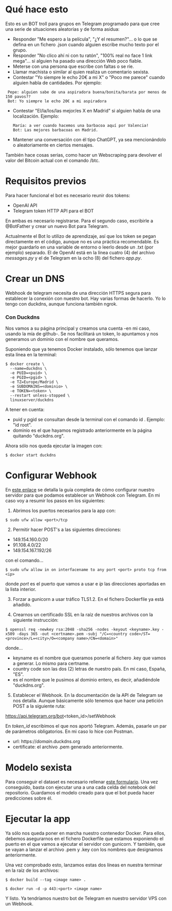 # Qué hace esto
Esto es un BOT troll para grupos en Telegram programado para que cree una serie de situaciones aleatorias y de forma asidua:

- Responder "Me espero a la película", "¿Y el resumen?"... o lo que se defina en un fichero .json cuando alguien escribe mucho texto por el grupo.
- Responder "No clico ahí ni con tu ratón", "100% real no face 1 link mega"... si alguien ha pasado una dirección Web poco fiable.
- Meterse con una persona que escribe con faltas o se ríe.
- Llamar machista o similar al quien realiza un comentario sexista.
- Contestar "Yo siempre le echo 20€ a mi X" o "Poco me parece" cuando alguien habla de cantidades. Por ejemplo:
  
 ```
  Pepe: alguien sabe de una aspiradora buena/bonita/barata por menos de 150 pavos??
  Bot: Yo siempre le echo 20€ a mi aspiradora
 ```
  
- Contestar "El/la/los/las mejor/es X en Madrid" si alguien habla de una localización. Ejemplo:
  
  ```
  María: a ver cuando hacemos una barbacoa aquí por Valencia!
  Bot: Las mejores barbacoas en Madrid.
  ```
  
- Mantener una conversación con él tipo ChatGPT, ya sea mencionándolo o aleatoriamente en ciertos mensajes.
  
También hace cosas serias, como hacer un Webscraping para devolver el valor del Bitcoin actual con el comando /btc.


# Requisitos previos

Para hacer funcional el bot es necesario reunir dos tokens:

* OpenAI API
* Telegram token HTTP API para el BOT

En ambas es necesario registrarse. Para el segundo caso, escribirle a @BotFather y crear un nuevo Bot para Telegram.

Actualmente el Bot lo utilizo de aprendizaje, así que los token se pegan directamente en el código, aunque no es una práctica recomendable. Es mejor
guardarlo en una variable de entorno o leerlo desde un .txt (por ejemplo) separado. El de OpenAI está en la línea cuatro (4) del archivo *messages.py*
y el de Telegram en la ocho (8) del fichero *app.py*.


# Crear un DNS

Webhook de telegram necesita de una dirección HTTPS segura para establecer la conexión con nuestro bot. Hay varias formas de hacerlo. Yo lo tengo con
duckdns, aunque funciona también ngrok.

### Con Duckdns

Nos vamos a su página principal y creamos una cuenta -en mi caso, usando la mía de github-. Se nos facilitará un token, lo apuntamos y nos generamos
un dominio con el nombre que queramos.

Suponiendo que ya tenemos Docker instalado, sólo tenemos que lanzar esta línea en la terminal:

```
$ docker create \
  --name=duckdns \
  -e PUID=<puid> \
  -e PGID=<pgid> \
  -e TZ=Europe/Madrid \
  -e SUBDOMAINS=<dominio> \
  -e TOKEN=<token> \
  --restart unless-stopped \
  linuxserver/duckdns
```
      
A tener en cuenta:

* puid y pgid se consultan desde la terminal con el comando id <usuario>. Ejemplo: "id root".
* dominio es el que hayamos registrado anteriormente en la página quitando "duckdns.org".

Ahora sólo nos queda ejecutar la imagen con:

`$ docker start duckdns`


# Configurar Webhook

En [este enlace](https://core.telegram.org/bots/webhooks) se detalla la guía completa de cómo configurar nuestro servidor para que podamos establecer
un Webhook con Telegram. En mi caso voy a resumir los pasos en los siguientes:

1) Abrimos los puertos necesarios para la app con:

`$ sudo ufw allow <port>/tcp`

2) Permitir hacer POST's a las siguientes direcciones:

* 149.154.160.0/20
* 91.108.4.0/22
* 149.154.167.192/26

con el comando...

`$ sudo ufw allow in on interfacename to any port <port> proto tcp from <ip>`

donde *port* es el puerto que vamos a usar e *ip* las direcciones aportadas en la lista interior. 

3) Forzar a gunicorn a usar tráfico TLS1.2. En el fichero Dockerfile ya está añadido.

4) Crearnos un certificado SSL en la raíz de nuestros archivos con la siguiente instrucción:

`$ openssl req -newkey rsa:2048 -sha256 -nodes -keyout <keyname>.key -x509 -days 365 -out <certname>.pem -subj "/C=<country code>/ST=<province>/L=<city>/O=<company name>/CN=<domain>"`

donde...

* keyname es el nombre que queramos ponerle al fichero .key que vamos a generar. Lo mismo para certname.
* country code son las dos (2) letras de nuestro país. En mi caso, España, "ES".
* <domain> es el nombre que le pusimos al dominio entero, es decir, añadiéndole "duckdns.org".


5) Establecer el Webhook. En la documentación de la API de Telegram se nos detalla. Aunque básicamente sólo tenemos que hacer una petición POST a 
la siguiente ruta:
  
https://api.telegram.org/bot<token_id>/setWebhook
  
En *token_id* escribimos el que nos aportó Telegram. Además, pasarle un par de parámetros obligatorios. En mi caso lo hice con Postman.
  
* url: https://*domain*.duckdns.org
* certificate: el archivo .pem generado anteriormente.


# Modelo sexista

Para conseguir el dataset es necesario rellenar [este formulario](https://forms.office.com/Pages/ResponsePage.aspx?id=SHBYtXCgrUO2VCCjHpstmc1J3Gu50zdMhFmXSTrhRZJUM1FQUTlSUUNQMEZZR01SRTVMVDg3SktaSC4u). Una vez conseguido, basta con ejecutar una a una cada celda del notebook del repositorio. Guardamos el modelo creado para que el bot pueda hacer predicciones sobre él.

  
# Ejecutar la app
  
  Ya sólo nos queda poner en marcha nuestro contenedor Docker. Para ellos, debemos asegurarnos en el fichero Dockerfile que estamos exponiendo el puerto
  en el que vamos a ejecutar el servidor con gunicorn. Y también, que se vayan a lanzar el archivo .pem y .key con los nombres que designamos anteriormente.
  
  Una vez comprobado esto, lanzamos estas dos líneas en nuestra terminar en la raíz de los archivos:
  
  `$ docker build --tag <image name> .`
  
  `$ docker run -d -p 443:<port> <image name>`
  
  Y listo. Ya tendríamos nuestro bot de Telegram en nuestro servidor VPS con un Webhook.
